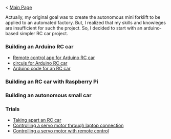 < [Main Page](https://enginebeast.github.io)

Actually, my original goal was to create the autonomous mini forklift to be applied to an automated factory. But, I realized that my skills and knowleges are insufficient for such the project. So, I decided to start with an arduino-based simpler RC car project. 

### Building an Arduino RC car
- [Remote control app for Arduino RC car](https://enginebeast.github.io/smallcar4/)
- [circuis for Arduino RC car](https://enginebeast.github.io/smallcar5/)
- [Arduino code for an RC car](https://enginebeast.github.io/smallcar6/)

### Building an RC car with Raspberry Pi

### Building an autonomous small car

### Trials
- [Taking apart an RC car](https://enginebeast.github.io/RCcar1/)
- [Controlling a servo motor through laptop connection](https://enginebeast.github.io/RCcar3/)
- [Controlling a servo motor with remote control](https://enginebeast.github.io/RCcar4/)





